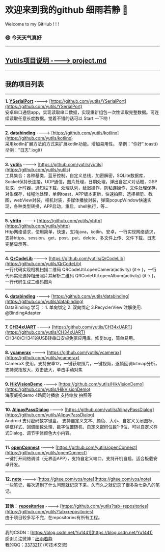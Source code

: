 # 欢迎来到我的github 细雨若静  👋
Welcome to my GitHub ! ! !

### 😄 今天天气真好
----

## [Yutils项目说明  ---->  project.md](https://github.com/yutils/yutils/blob/master/project.md)

----
## 我的项目列表
----
**1.  [YSerialPort](https://github.com/yutils/YSerialPort)**  ---->  [https://github.com/yutils/YSerialPort](https://github.com/yutils/YSerialPort)  
安卓串口通信app，实现读取串口数据，实现重新组包一次性读取完整数据。可连续读取任意长度数据。觉着不错的话可以 Start 一下哟！

----
**2.  [databinding](https://github.com/yutils/kotlinx)**  ---->  [https://github.com/yutils/kotlinx](https://github.com/yutils/kotlinx)  
采用kotlin扩展方法的方式来扩展kotlin功能。增加易用性。 举例："你好".toast()   举例："日志".logI()

----
**3. [yutils](https://github.com/yutils/yutils)**  ---->  [https://github.com/yutils/yutils](https://github.com/yutils/yutils)  
工具集合：各种基类，蓝牙控制，自定义总线，加密解密，SQLite数据库，Socket保持长连接，UDP通信，图片处理，日期处理，弹出自定义对话框，GSP获取，计时器，通知栏下载，处理队列，延迟操作，防粘连操作，文件处理保存，对象保存，线程池处理，单例toast，APP版本更新，快速拍照、选择相册、截图，webView封装，相机封装，多媒体播放封装，弹窗popupWindow快速实现，各种类型转换，APP启动，重启，shell执行，等...

----
**5. [yhttp](https://github.com/yutils/yhttp)**  ---->  [https://github.com/yutils/yhttp](https://github.com/yutils/yhttp)  
Http网络请求，使用简单，快速，支持java，kotlin，安卓，一行实现网络请求，支持https、session、get、post、put、delete、多文件上传、文件下载、日志完整显示等。

----
**4.  [QrCodeLib](https://github.com/yutils/QrCodeLib)**  ---->  [https://github.com/yutils/QrCodeLib](https://github.com/yutils/QrCodeLib)  
一行代码实现相机扫描二维码 QRCodeUtil.openCamera(activity) {it-> }，一行代码实现选择相册照片并解析二维码 QRCodeUtil.openAlbum(activity) {it-> }，一行代码生成二维码图片

----
**6.  [databinding](https://github.com/yutils/databinding)**  ---->  [https://github.com/yutils/databinding](https://github.com/yutils/databinding)  
DataBinding 学习 ：1. 单向绑定   2. 双向绑定 3.RecyclerView  注解使用: @BindingAdapter

----
**7.  [CH34xUART](https://github.com/yutils/CH34xUART)**  ---->  [https://github.com/yutils/CH34xUART](https://github.com/yutils/CH34xUART)  
CH340/CH341的USB转串口安卓免驱应用库。修复bug，简单易用。

----
**8. [ycamerax](https://github.com/yutils/ycamerax)**  ---->  [https://github.com/yutils/ycamerax](https://github.com/yutils/ycamerax)  
CameraX 使用，支持安卓12，一键获取照片，一键视频，逐帧回调bitmap分析，支持双指放大，双击放大，单击手动对焦

----
**9. [HikVisionDemo](https://github.com/yutils/HikVisionDemo)**  ---->  [https://github.com/yutils/HikVisionDemo](https://github.com/yutils/HikVisionDemo)  
海康威视demo   4路同时播放   支持缩放  拍照等

----
**10. [AlipayPassDialog](https://github.com/yutils/AlipayPassDialog)**  ---->  [https://github.com/yutils/AlipayPassDialog](https://github.com/yutils/AlipayPassDialog)  
Android 支付密码数字键盘， 支持自定义文本、颜色、大小、自定义关闭图标、弹框样式、回调函数处理、数字位置随机、自定义密码位数1-9位、可以自定义样式Dialog、调节字体颜色大小内容。

----
**11. [openConnect](https://github.com/yutils/openConnect)**  ---->  [https://github.com/yutils/openConnect](https://github.com/yutils/openConnect)  
一键打开网络调试（无界面APP），支持自定义端口，支持开机自启，适合板载安卓开发。

----
**12. [note](https://gitee.com/yos/note)**  ---->  [https://gitee.com/yos/note](https://gitee.com/yos/note)   
一些笔记，每次遇到了什么问题就记录下来。久而久之就记录了很多杂七杂八的笔记。

----
**其他： [repositories](https://github.com/yutils?tab=repositories)**  ---->  [https://github.com/yutils?tab=repositories](https://github.com/yutils?tab=repositories)   
由于项目较多写不完，在repositories有所有工程。

----

我的CSDN：[https://blog.csdn.net/Yu1441](https://blog.csdn.net/Yu1441)  
感谢关注微博：[细雨若静](https://weibo.com/32005200)  
我的QQ：[3373217](http://wpa.qq.com/msgrd?v=3&uin=3373217&site=qq&menu=yes) (可技术交流)  

